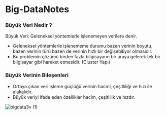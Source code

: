 # Big-DataNotes

### Büyük Veri Nedir ? 

Büyük Veri: Geleneksel yöntemlerle işlenemeyen verilere denir.

- Geleneksel yöntemlerle işlenememe durumu bazen verinin boyutu, bazen verinin türü bazen de verinin hızlı bir değişebiliyor olmasıdır.
- Bu problemin çözümü birden fazla bilgisayarın bir araya gelerek tek bir bilgisayar gibi hareket etmesidir. (Cluster Yapı)

### Büyük Verinin Bileşenleri

- Ortaya çıkan veri işleme güçlüğü verinin hacmi, çeşitliliği ve hızı ile alakalıdır.
- Büyük veriyi ifade eden özellikler hacim, çeşitlilik ve hızdır.

![bigdata3v (1)](https://user-images.githubusercontent.com/65342103/182160847-e588061d-cac7-4ffb-b176-feda2e8eb75d.png)
